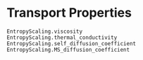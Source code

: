 # Transport Properties

```@docs
EntropyScaling.viscosity
EntropyScaling.thermal_conductivity
EntropyScaling.self_diffusion_coefficient
EntropyScaling.MS_diffusion_coefficient
```